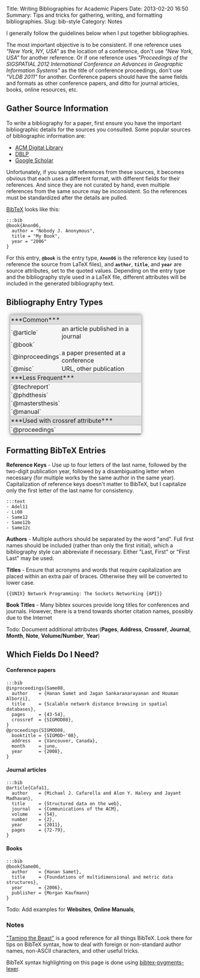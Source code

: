 Title: Writing Bibliographies for Academic Papers
Date: 2013-02-20 16:50
Summary: Tips and tricks for gathering, writing, and formatting bibliographies.
Slug: bib-style
Category: Notes

<style>
  .body code {
    border:none;
    background:none;
    font-size:inherit;
  }
  .body strong code {
    font-size: 14px;
  }
</style>
<div markdown="1">

I generally follow the guidelines below when I put together bibliographies.

The most important objective is to be consistent.  If one reference uses
*"New York, NY, USA"* as the location of a conference, don't use *"New
York, USA"* for another reference.  Or if one reference uses *"Proceedings
of the SIGSPATIAL 2012 International Conference on Advances in Geographic
Information Systems"* as the title of conference proceedings, don't use
*"VLDB 2011"* for another.  Conference papers should have the same fields
and formats as other conference papers, and ditto for journal articles,
books, online resources, etc.

## Gather Source Information

To write a bibliography for a paper, first ensure you have the important
bibliographic details for the sources you consulted.  Some popular sources
of bibliographic information are:

  - [ACM Digital Library][1]
  - [DBLP][2]
  - [Google Scholar][3]

Unfortunately, if you sample references from these sources, it becomes
obvious that each uses a different format, with different fields for their
references.  And since they are not curated by hand, even multiple
references from the same source may be inconsistent.  So the references
must be standardized after the details are pulled.

[BibTeX][4] looks like this:

    :::bib
    @book{Anon06,
      author = "Nobody J. Anonymous",
      title = "My Book",
      year = "2006" 
    }

For this entry, **`@book`** is the entry type, **`Anon06`** is the
reference key (used to reference the source from LaTeX files), and
**`author`**, **`title`**, and **`year`** are source attributes, set to the
quoted values.  Depending on the entry type and the bibliography style used
in a LaTeX file, different attributes will be included in the generated
bibliography text.

## Bibliography Entry Types

<style>
  #entry-types {
    border: 1px solid #ccc;
    border-radius: 2px;
    box-shadow: 0 0 10px rgba(100, 100, 100, 0.8);
    background-color: #f6f6f6;
    margin:20px 10px;
    width:350px;
  }
  #entry-types .sec {
    border-bottom: 2px solid #ccc;
    border-top: 2px solid #ccc;
    background-color: #DDD;
  }
  #entry-types td {padding:1px;}
</style>

<table id="entry-types">
  <tr class="sec"><td colspan="2">***Common***</td></tr>
  <tr><td>`@article`</td><td>an article published in a journal</td></tr>
  <tr><td>`@book`</td><td></td></tr>
  <tr><td>`@inproceedings`</td><td>a paper presented at a conference</td></tr>
  <tr><td>`@misc`</td><td>URL, other publication</td></tr>
  <tr class="sec"><td colspan="2">***Less Frequent***</td></tr>
  <tr><td>`@techreport`</td><td></td></tr>
  <tr><td>`@phdthesis`</td><td></td></tr>
  <tr><td>`@mastersthesis`</td><td></td></tr>
  <tr><td>`@manual`</td><td></td></tr>
  <tr class="sec"><td colspan="2">***Used with crossref attribute***</td></tr>
  <tr><td>`@proceedings`</td><td></td></tr>
</table>

## Formatting BibTeX Entries

**Reference Keys** - Use up to four letters of the last name, followed by
the two-digit publication year, followed by a disambiguating letter when
necessary (for multiple works by the same author in the same year).
Capitalization of reference keys doesn't matter to BibTeX, but I
capitalize only the first letter of the last name for consistency.

    :::text
    - Adel11
    - Li08
    - Same12
    - Same12b
    - Same12c

**Authors** - Multiple authors should be separated by the word "and".  Full
first names should be included (rather than only the first initial), which
a bibliography style can abbreviate if necessary.  Either "Last, First" or
"First Last" may be used.

**Titles** - Ensure that acronyms and words that require capitalization are
placed within an extra pair of braces.  Otherwise they will be converted to
lower case.

    {{UNIX} Network Programming: The Sockets Networking {API}}

**Book Titles** - Many bibtex sources provide long titles for conferences
and journals.  However, there is a trend towards shorter citation names,
possibly due to the Internet 

<span class="hl hl-todo">Todo:</span> Document additional attributes
(**Pages**, **Address**, **Crossref**, **Journal**, **Month**, **Note**,
**Volume/Number**, **Year**)

## Which Fields Do I Need?

#### Conference papers

    :::bib
    @inproceedings{Same08,
      author    = {Hanan Samet and Jagan Sankaranarayanan and Houman Alborzi},
      title     = {Scalable network distance browsing in spatial databases},
      pages     = {43-54},
      crossref  = {SIGMOD08},
    }
    @proceedings{SIGMOD08,
      booktitle = {SIGMOD~'08},
      address   = {Vancouver, Canada},
      month     = june,
      year      = {2008},
    }

#### Journal articles

    :::bib
    @article{Cafa11,
      author    = {Michael J. Cafarella and Alon Y. Halevy and Jayant Madhavan},
      title     = {Structured data on the web},
      journal   = {Communications of the ACM},
      volume    = {54},
      number    = {2},
      year      = {2011},
      pages     = {72-79},
    }

#### Books

    :::bib
    @book{Same06,
      author    = {Hanan Samet},
      title     = {Foundations of multidimensional and metric data structures},
      year      = {2006},
      publisher = {Morgan Kaufmann}
    }


<span class="hl hl-todo">Todo:</span> Add examples for **Websites**,
**Online Manuals**,

### Notes

["Taming the Beast"][5] is a good reference for all things BibTeX.  Look
there for tips on BibTeX syntax, how to deal with foreign or non-standard
author names, non-ASCII characters, and other useful tricks.

BibTeX syntax highlighting on this page is done using
[bibtex-pygments-lexer][6].

[1]: http://dl.acm.org/
[2]: http://www.informatik.uni-trier.de/~ley/db/
[3]: http://scholar.google.com/
[4]: http://www.bibtex.org/
[5]: http://www.lsv.ens-cachan.fr/~markey/BibTeX/doc/ttb_en.pdf
[6]: http://www.github.com/madelfio/bibtex-pygments-lexer

</div>

